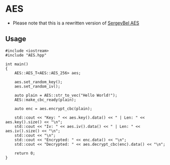 # AES

* Please note that this is a rewritten version of [SergeyBel AES](https://github.com/SergeyBel/AES)

## Usage

```
#include <iostream>
#include "AES.hpp"

int main()
{
    AES::AES_T<AES::AES_256> aes;

    aes.set_random_key();
    aes.set_random_iv();

    auto plain = AES::str_to_vec("Hello World!");
    AES::make_cbc_ready(plain);

    auto enc = aes.encrypt_cbc(plain);

    std::cout << "Key: " << aes.key().data() << " | Len: " << aes.key().size() << "\n";
    std::cout << "Iv: " << aes.iv().data() << " | Len: " << aes.iv().size() << "\n";
    std::cout << "\n";
    std::cout << "Encrypted: " << enc.data() << "\n";
    std::cout << "Decrypted: " << aes.decrypt_cbc(enc).data() << "\n";

    return 0;
}
```
